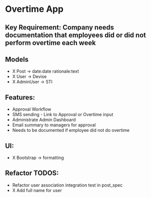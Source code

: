 # Overtime App

## Key Requirement: Company needs documentation that employees did or did not perform overtime each week

## Models
-  X Post -> date:date rationale:text
-  X User -> Devise
-  X AdminUser -> STI

## Features:
- Approval Workflow
- SMS sending - Link to Approval or Overtime input
- Administrate Admin Dashboard
- Email summary to managers for approval
- Needs to be documented if employee did not do overtime

## UI:
- X Bootstrap -> formatting

## Refactor TODOS:
- Refactor user association integration test in post_spec
- X Add full name for user
